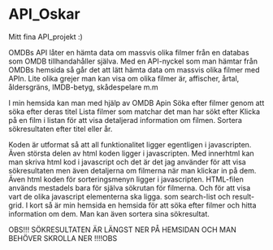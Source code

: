 # API_Oskar
Mitt fina API_projekt :)

OMDBs API låter en hämta data om massvis olika filmer från en  databas som OMDB tillhandahåller själva. Med en API-nyckel som man hämtar från OMDBs hemsida så går 
det att lätt hämta data om massvis olika filmer med APIn. Lite olika grejer man kan visa om olika filmer är, affischer, årtal, åldersgräns, IMDB-betyg, skådespelare 
m.m

I min hemsida kan man med hjälp av OMDB Apin 
Söka efter filmer genom att söka efter deras titel
Lista filmer som matchar det man har sökt efter
Klicka på en film i listan för att visa detaljerad information om filmen.
Sortera sökresultaten efter titel eller år.

Koden är utformat så att all funktionalitet ligger egentligen i javascripten. Även största delen av html koden ligger i javascripten. 
Med innerhtml kan man skriva html kod i javascript och det är det jag använder för att visa sökresultaten men även detaljerna om filmerna när man klickar in på dem. 
Även html koden för sorteringsmenyn ligger i javascripten.
HTML-filen används mestadels bara för själva sökrutan för filmerna. Och för att visa vart de olika javascript elementerna ska ligga. som search-list och result-grid.
I kort så är min hemsida en hemsida för att söka efter filmer och hitta information om dem. Man kan även sortera sina sökresultat.


OBS!!! SÖKRESULTATEN ÄR LÄNGST NER PÅ HEMSIDAN OCH MAN BEHÖVER SKROLLA NER !!!!OBS
